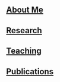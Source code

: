 ## [About Me](https://l-x-x.github.io/CV/)

## [Research](https://l-x-x.github.io/research/)

## [Teaching](https://l-x-x.github.io/teaching/)

## [Publications](https://l-x-x.github.io/publications/)
